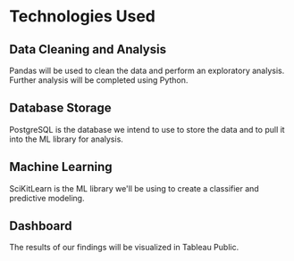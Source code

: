 # Technologies Used
## Data Cleaning and Analysis
Pandas will be used to clean the data and perform an exploratory analysis. Further analysis will be completed using Python.

## Database Storage
PostgreSQL is the database we intend to use to store the data and to pull it into the ML library for analysis.

## Machine Learning
SciKitLearn is the ML library we'll be using to create a classifier and predictive modeling.

## Dashboard
The results of our findings will be visualized in Tableau Public.